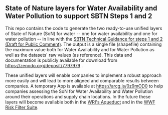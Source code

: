 ## State of Nature layers for Water Availability and Water Pollution to support SBTN Steps 1 and 2

This repo contains the code to generate the two ready-to-use unified layers of State of Nature (SoN) for water -- one for water availability and one for water pollution -- in line with the [SBTN Technical Guidance for steps 1 and 2 (Draft for Public Comment)](https://sciencebasedtargetsnetwork.org/wp-content/uploads/2022/09/Technical-Guidance-for-Step-1-Assess-and-Step-2-Prioritize.pdf). The output is a single file (shapefile) containing the maximum value both for Water Availability and for Water Pollution as well as the datasets' raw values (as reference). This data and documentation is publicly available for download from <https://zenodo.org/deposit/7797979> .

These unified layers will enable companies to implement a robust approach more easily and will lead to more aligned and comparable results between companies. A temporary App is available at <https://arcg.is/0z9mOD0> to help companies assessing the SoN for Water Availability and Water Pollution around their operations and supply chain locations. In the future these layers will become available both in the [WRI's Aqueduct](https://www.wri.org/aqueduct) and in the [WWF Risk Filter Suite](https://riskfilter.org/).
